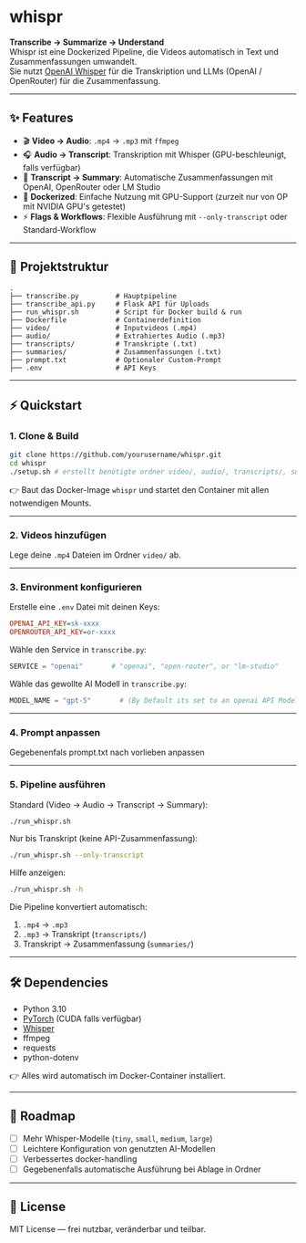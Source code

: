 # whispr

**Transcribe → Summarize → Understand**  
Whispr ist eine Dockerized Pipeline, die Videos automatisch in Text und Zusammenfassungen umwandelt.  
Sie nutzt [OpenAI Whisper](https://github.com/openai/whisper) für die Transkription und LLMs (OpenAI / OpenRouter) für die Zusammenfassung.

---

## ✨ Features

- 🎬 **Video → Audio**: `.mp4` → `.mp3` mit `ffmpeg`
- 🎧 **Audio → Transcript**: Transkription mit Whisper (GPU-beschleunigt, falls verfügbar)
- 📝 **Transcript → Summary**: Automatische Zusammenfassungen mit OpenAI, OpenRouter oder LM Studio
- 🐳 **Dockerized**: Einfache Nutzung mit GPU-Support (zurzeit nur von OP mit NVIDIA GPU's getestet)
- ⚡ **Flags & Workflows**: Flexible Ausführung mit `--only-transcript` oder Standard-Workflow

---

## 📂 Projektstruktur

```
.
├── transcribe.py         # Hauptpipeline
├── transcribe_api.py     # Flask API für Uploads
├── run_whispr.sh         # Script für Docker build & run
├── Dockerfile            # Containerdefinition
├── video/                # Inputvideos (.mp4)
├── audio/                # Extrahiertes Audio (.mp3)
├── transcripts/          # Transkripte (.txt)
├── summaries/            # Zusammenfassungen (.txt)
├── prompt.txt            # Optionaler Custom-Prompt
├── .env                  # API Keys
```

---

## ⚡ Quickstart

### 1. Clone & Build
```bash
git clone https://github.com/yourusername/whispr.git
cd whispr
./setup.sh # erstellt benötigte ordner video/, audio/, transcripts/, summaries/
```

👉 Baut das Docker-Image `whispr` und startet den Container mit allen notwendigen Mounts.

---

### 2. Videos hinzufügen
Lege deine `.mp4` Dateien im Ordner `video/` ab.

---

### 3. Environment konfigurieren
Erstelle eine `.env` Datei mit deinen Keys:

```ini
OPENAI_API_KEY=sk-xxxx
OPENROUTER_API_KEY=or-xxxx
```

Wähle den Service in `transcribe.py`:
```python
SERVICE = "openai"       # "openai", "open-router", or "lm-studio"
```

Wähle das gewollte AI Modell in `transcribe.py`:
```python
MODEL_NAME = "gpt-5"       # (By Default its set to an openai API Model)
```

---

### 4. Prompt anpassen
Gegebenenfals prompt.txt nach vorlieben anpassen

---

### 5. Pipeline ausführen
Standard (Video → Audio → Transcript → Summary):
```bash
./run_whispr.sh
```
Nur bis Transkript (keine API-Zusammenfassung):
```bash
./run_whispr.sh --only-transcript
```
Hilfe anzeigen:
```bash
./run_whispr.sh -h
```

Die Pipeline konvertiert automatisch:

1. `.mp4` → `.mp3`
2. `.mp3` → Transkript (`transcripts/`)
3. Transkript → Zusammenfassung (`summaries/`)

---

## 🛠 Dependencies

- Python 3.10
- [PyTorch](https://pytorch.org/) (CUDA falls verfügbar)
- [Whisper](https://github.com/openai/whisper)
- ffmpeg
- requests
- python-dotenv

👉 Alles wird automatisch im Docker-Container installiert.

---

## 📌 Roadmap

- [ ] Mehr Whisper-Modelle (`tiny`, `small`, `medium`, `large`)
- [ ] Leichtere Konfiguration von genutzten AI-Modellen
- [ ] Verbessertes docker-handling
- [ ] Gegebenenfalls automatische Ausführung bei Ablage in Ordner

---

## 📄 License

MIT License — frei nutzbar, veränderbar und teilbar.
